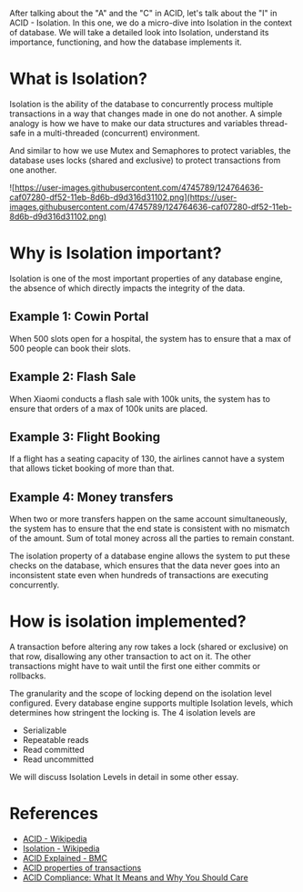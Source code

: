 After talking about the "A" and the "C" in ACID, let's talk about the "I" in ACID - Isolation. In this one, we do a micro-dive into Isolation in the context of database. We will take a detailed look into Isolation, understand its importance, functioning, and how the database implements it.

# What is Isolation?

Isolation is the ability of the database to concurrently process multiple transactions in a way that changes made in one do not another. A simple analogy is how we have to make our data structures and variables thread-safe in a multi-threaded (concurrent) environment.

And similar to how we use Mutex and Semaphores to protect variables, the database uses locks (shared and exclusive) to protect transactions from one another.

![https://user-images.githubusercontent.com/4745789/124764636-caf07280-df52-11eb-8d6b-d9d316d31102.png](https://user-images.githubusercontent.com/4745789/124764636-caf07280-df52-11eb-8d6b-d9d316d31102.png)

# Why is Isolation important?

Isolation is one of the most important properties of any database engine, the absence of which directly impacts the integrity of the data.

## Example 1: Cowin Portal

When 500 slots open for a hospital, the system has to ensure that a max of 500 people can book their slots.

## Example 2: Flash Sale

When Xiaomi conducts a flash sale with 100k units, the system has to ensure that orders of a max of 100k units are placed.

## Example 3: Flight Booking

If a flight has a seating capacity of 130, the airlines cannot have a system that allows ticket booking of more than that.

## Example 4: Money transfers

When two or more transfers happen on the same account simultaneously, the system has to ensure that the end state is consistent with no mismatch of the amount. Sum of total money across all the parties to remain constant.

The isolation property of a database engine allows the system to put these checks on the database, which ensures that the data never goes into an inconsistent state even when hundreds of transactions are executing concurrently.

# How is isolation implemented?

A transaction before altering any row takes a lock (shared or exclusive) on that row, disallowing any other transaction to act on it. The other transactions might have to wait until the first one either commits or rollbacks.

The granularity and the scope of locking depend on the isolation level configured. Every database engine supports multiple Isolation levels, which determines how stringent the locking is. The 4 isolation levels are

- Serializable
- Repeatable reads
- Read committed
- Read uncommitted

We will discuss Isolation Levels in detail in some other essay.

# References

- [ACID - Wikipedia](https://en.wikipedia.org/wiki/ACID)
- [Isolation - Wikipedia](https://en.wikipedia.org/wiki/Isolation_(database_systems))
- [ACID Explained - BMC](https://www.bmc.com/blogs/acid-atomic-consistent-isolated-durable/)
- [ACID properties of transactions](https://www.ibm.com/docs/en/cics-ts/5.4?topic=processing-acid-properties-transactions)
- [ACID Compliance: What It Means and Why You Should Care](https://mariadb.com/resources/blog/acid-compliance-what-it-means-and-why-you-should-care/)
